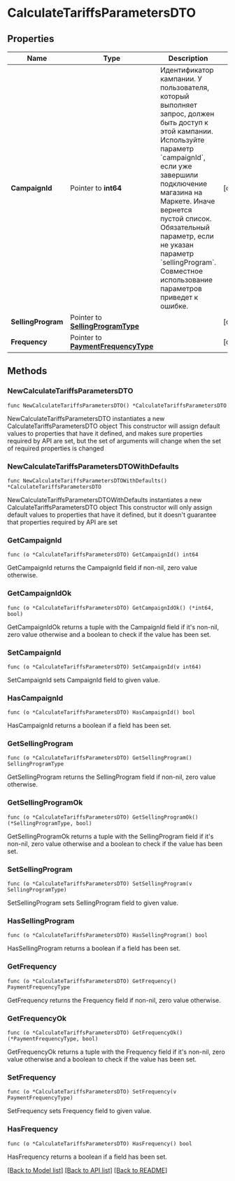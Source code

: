 # CalculateTariffsParametersDTO

## Properties

Name | Type | Description | Notes
------------ | ------------- | ------------- | -------------
**CampaignId** | Pointer to **int64** | Идентификатор кампании. У пользователя, который выполняет запрос, должен быть доступ к этой кампании.  Используйте параметр &#x60;campaignId&#x60;, если уже завершили подключение магазина на Маркете. Иначе вернется пустой список.  Обязательный параметр, если не указан параметр &#x60;sellingProgram&#x60;. Совместное использование параметров приведет к ошибке.  | [optional] 
**SellingProgram** | Pointer to [**SellingProgramType**](SellingProgramType.md) |  | [optional] 
**Frequency** | Pointer to [**PaymentFrequencyType**](PaymentFrequencyType.md) |  | [optional] 

## Methods

### NewCalculateTariffsParametersDTO

`func NewCalculateTariffsParametersDTO() *CalculateTariffsParametersDTO`

NewCalculateTariffsParametersDTO instantiates a new CalculateTariffsParametersDTO object
This constructor will assign default values to properties that have it defined,
and makes sure properties required by API are set, but the set of arguments
will change when the set of required properties is changed

### NewCalculateTariffsParametersDTOWithDefaults

`func NewCalculateTariffsParametersDTOWithDefaults() *CalculateTariffsParametersDTO`

NewCalculateTariffsParametersDTOWithDefaults instantiates a new CalculateTariffsParametersDTO object
This constructor will only assign default values to properties that have it defined,
but it doesn't guarantee that properties required by API are set

### GetCampaignId

`func (o *CalculateTariffsParametersDTO) GetCampaignId() int64`

GetCampaignId returns the CampaignId field if non-nil, zero value otherwise.

### GetCampaignIdOk

`func (o *CalculateTariffsParametersDTO) GetCampaignIdOk() (*int64, bool)`

GetCampaignIdOk returns a tuple with the CampaignId field if it's non-nil, zero value otherwise
and a boolean to check if the value has been set.

### SetCampaignId

`func (o *CalculateTariffsParametersDTO) SetCampaignId(v int64)`

SetCampaignId sets CampaignId field to given value.

### HasCampaignId

`func (o *CalculateTariffsParametersDTO) HasCampaignId() bool`

HasCampaignId returns a boolean if a field has been set.

### GetSellingProgram

`func (o *CalculateTariffsParametersDTO) GetSellingProgram() SellingProgramType`

GetSellingProgram returns the SellingProgram field if non-nil, zero value otherwise.

### GetSellingProgramOk

`func (o *CalculateTariffsParametersDTO) GetSellingProgramOk() (*SellingProgramType, bool)`

GetSellingProgramOk returns a tuple with the SellingProgram field if it's non-nil, zero value otherwise
and a boolean to check if the value has been set.

### SetSellingProgram

`func (o *CalculateTariffsParametersDTO) SetSellingProgram(v SellingProgramType)`

SetSellingProgram sets SellingProgram field to given value.

### HasSellingProgram

`func (o *CalculateTariffsParametersDTO) HasSellingProgram() bool`

HasSellingProgram returns a boolean if a field has been set.

### GetFrequency

`func (o *CalculateTariffsParametersDTO) GetFrequency() PaymentFrequencyType`

GetFrequency returns the Frequency field if non-nil, zero value otherwise.

### GetFrequencyOk

`func (o *CalculateTariffsParametersDTO) GetFrequencyOk() (*PaymentFrequencyType, bool)`

GetFrequencyOk returns a tuple with the Frequency field if it's non-nil, zero value otherwise
and a boolean to check if the value has been set.

### SetFrequency

`func (o *CalculateTariffsParametersDTO) SetFrequency(v PaymentFrequencyType)`

SetFrequency sets Frequency field to given value.

### HasFrequency

`func (o *CalculateTariffsParametersDTO) HasFrequency() bool`

HasFrequency returns a boolean if a field has been set.


[[Back to Model list]](../README.md#documentation-for-models) [[Back to API list]](../README.md#documentation-for-api-endpoints) [[Back to README]](../README.md)


